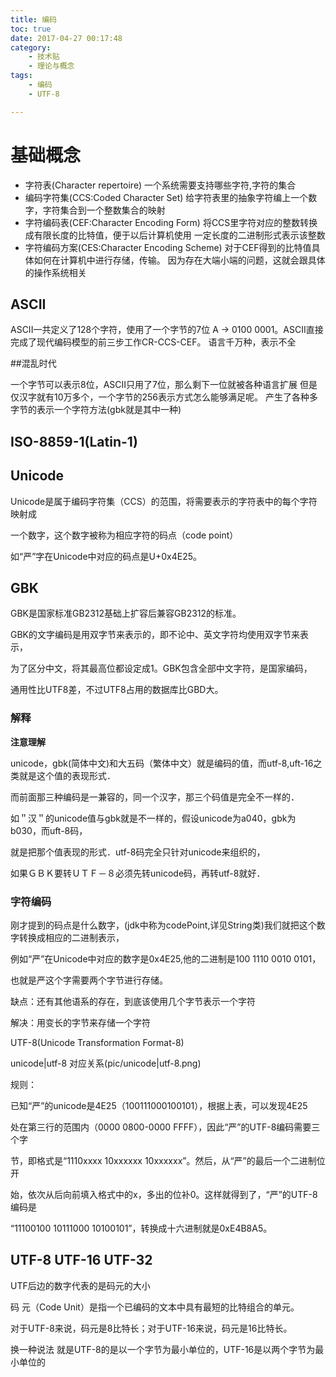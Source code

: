 ```yaml
---
title: 编码
toc: true
date: 2017-04-27 00:17:48
category: 
    - 技术贴
    - 理论与概念
tags: 
    - 编码
    - UTF-8

---
```


# 基础概念
- 字符表(Character repertoire)
一个系统需要支持哪些字符,字符的集合
- 编码字符集(CCS:Coded Character Set)
给字符表里的抽象字符编上一个数字，字符集合到一个整数集合的映射
- 字符编码表(CEF:Character Encoding Form)
将CCS里字符对应的整数转换成有限长度的比特值，便于以后计算机使用
一定长度的二进制形式表示该整数
- 字符编码方案(CES:Character Encoding Scheme)
对于CEF得到的比特值具体如何在计算机中进行存储，传输。
因为存在大端小端的问题，这就会跟具体的操作系统相关

<!--more-->
## ASCII

ASCII一共定义了128个字符，使用了一个字节的7位
A -> 0100 0001。ASCII直接完成了现代编码模型的前三步工作CR-CCS-CEF。
语言千万种，表示不全

##混乱时代

一个字节可以表示8位，ASCII只用了7位，那么剩下一位就被各种语言扩展
但是仅汉字就有10万多个，一个字节的256表示方式怎么能够满足呢。
产生了各种多字节的表示一个字符方法(gbk就是其中一种)


## ISO-8859-1(Latin-1)



## Unicode

Unicode是属于编码字符集（CCS）的范围，将需要表示的字符表中的每个字符映射成

一个数字，这个数字被称为相应字符的码点（code point）

如“严”字在Unicode中对应的码点是U+0x4E25。



## GBK

GBK是国家标准GB2312基础上扩容后兼容GB2312的标准。

GBK的文字编码是用双字节来表示的，即不论中、英文字符均使用双字节来表示，

为了区分中文，将其最高位都设定成1。GBK包含全部中文字符，是国家编码，

通用性比UTF8差，不过UTF8占用的数据库比GBD大。

### 解释
**********************注意理解**********************

unicode，gbk(简体中文)和大五码（繁体中文）就是编码的值，而utf-8,uft-16之类就是这个值的表现形式．

而前面那三种编码是一兼容的，同一个汉字，那三个码值是完全不一样的．

如＂汉＂的unicode值与gbk就是不一样的，假设unicode为a040，gbk为b030，而uft-8码，

就是把那个值表现的形式．utf-8码完全只针对unicode来组织的，

如果ＧＢＫ要转ＵＴＦ－８必须先转unicode码，再转utf-8就好．

### 字符编码

刚才提到的码点是什么数字，(jdk中称为codePoint,详见String类)我们就把这个数字转换成相应的二进制表示，

例如“严”在Unicode中对应的数字是0x4E25,他的二进制是100 1110 0010 0101， 

也就是严这个字需要两个字节进行存储。

缺点：还有其他语系的存在，到底该使用几个字节表示一个字符

解决：用变长的字节来存储一个字符

UTF-8(Unicode Transformation Format-8)

unicode|utf-8 对应关系(pic/unicode|utf-8.png)

规则：

已知“严”的unicode是4E25（100111000100101），根据上表，可以发现4E25

处在第三行的范围内（0000 0800-0000 FFFF），因此“严”的UTF-8编码需要三个字

节，即格式是“1110xxxx 10xxxxxx 10xxxxxx”。然后，从“严”的最后一个二进制位开

始，依次从后向前填入格式中的x，多出的位补0。这样就得到了，“严”的UTF-8编码是 

“11100100 10111000 10100101”，转换成十六进制就是0xE4B8A5。

## UTF-8 UTF-16 UTF-32

UTF后边的数字代表的是码元的大小

码 元（Code Unit）是指一个已编码的文本中具有最短的比特组合的单元。

对于UTF-8来说，码元是8比特长；对于UTF-16来说，码元是16比特长。

换一种说法 就是UTF-8的是以一个字节为最小单位的，UTF-16是以两个字节为最小单位的

